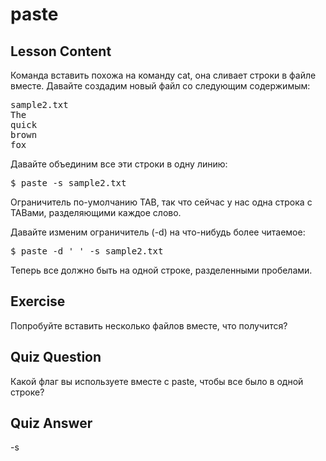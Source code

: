 # paste

## Lesson Content

Команда вставить похожа на команду cat, она сливает строки в файле вместе. Давайте создадим новый файл со следующим содержимым:

<pre>
sample2.txt
The
quick
brown
fox
</pre>

Давайте объединим все эти строки в одну линию:

<pre>$ paste -s sample2.txt</pre>

Ограничитель по-умолчанию TAB, так что сейчас у нас одна строка с TABами, разделяющими каждое слово.

Давайте изменим ограничитель (-d) на что-нибудь более читаемое:

<pre>$ paste -d ' ' -s sample2.txt</pre>

Теперь все должно быть на одной строке, разделенными пробелами.

## Exercise

Попробуйте вставить несколько файлов вместе, что получится?

## Quiz Question

Какой флаг вы используете вместе с paste, чтобы все было в одной строке?

## Quiz Answer

-s